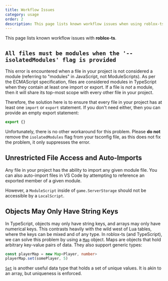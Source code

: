 ```yaml
---
title: Workflow Issues
category: usage
order: 2
description: This page lists known workflow issues when using roblox-ts.
---
```


This page lists known workflow issues with **roblox-ts**.

## `All files must be modules when the '--isolatedModules' flag is provided`

This error is encountered when a file in your project is not considered a module (referring to "modules" in JavaScript, not ModuleScripts). As per the ECMAScript specification, files are considered modules in TypeScript when they contain at least one import or export. If a file is *not* a module, then it will share its top-most scope with every other file in your project.

Therefore, the solution here is to ensure that every file in your project has at least one `import` or `export` statement. If you don't need either, then you can provide an empty export statement:

```ts
export {}
```

Unfortunately, there is no other workaround for this problem. Please **do not** remove the `isolatedModules` flag from your tsconfig file, as this does not fix the problem, it only suppresses the error.

<!-- Issue: https://github.com/Microsoft/TypeScript/issues/18232 -->

## Unrestricted File Access and Auto-Imports
Any file in your project has the ability to import any given module file. You can also auto-import files in VS Code by attempting to reference an exported member of a given module.

However, a `ModuleScript` inside of `game.ServerStorage` should not be accessible by a `LocalScript`.

## Objects May Only Have String Keys
In TypeScript, objects may only have string keys, and arrays may only have numerical keys. This contrasts heavily with the wild west of Lua tables, where the keys can be mixed and of any type. In roblox-ts (and TypeScript), we can solve this problem by using a [`Map`](https://developer.mozilla.org/en-US/docs/Web/JavaScript/Reference/Global_Objects/Map) object. Maps are objects that hold arbitrary key-value pairs of data. They also support generic types:

```ts
const playerMap = new Map<Player, number>
playerMap.set(somePlayer, 5)
```

[`Set`](https://developer.mozilla.org/en-US/docs/Web/JavaScript/Reference/Global_Objects/Set) is another useful data type that holds a set of unique values. It is akin to an array, but uniqueness is enforced.